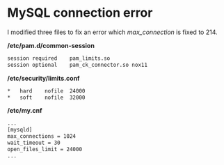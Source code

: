 # MySQL connection error

I modified three files to fix an error which *max_connection* is fixed to 214.

**/etc/pam.d/common-session**

```bash
session required    pam_limits.so
session	optional    pam_ck_connector.so nox11
```

**/etc/security/limits.conf**

```bash
*   hard    nofile  24000
*   soft    nofile  32000
```

**/etc/my.cnf**

```bash
...
[mysqld]
max_connections = 1024
wait_timeout = 30
open_files_limit = 24000
...
```